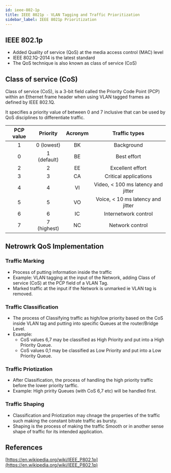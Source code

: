 ```yaml
---
id: ieee-802-1p
title: IEEE 8021p - VLAN Tagging and Traffic Prioritization 
sidebar_label: IEEE 8021p Prioritization
---
```

## IEEE 802.1p
- Added Quality of service (QoS) at the media access control (MAC) level
- IEEE 802.1Q-2014 is the latest standard 
- The QoS technique is also known as class of service (CoS)

## Class of service (CoS)

Class of service (CoS), is a 3-bit field called the Priority Code Point (PCP) within an Ethernet frame header when using VLAN tagged frames as defined by IEEE 802.1Q.

It specifies a priority value of between 0 and 7 inclusive that can be used by QoS disciplines to differentiate traffic.

PCP value  |  Priority  |  Acronym  |  Traffic types
|:-:|:-:|:-:|:-:|
1  |  0 (lowest)  |  BK  |  Background
0  |  1 (default)  |  BE  |  Best effort
2  |  2  |  EE  |  Excellent effort
3  |  3  |  CA  |  Critical applications
4  |  4  |  VI  |  Video, < 100 ms latency and jitter
5  |  5  |  VO  |  Voice, < 10 ms latency and jitter
6  |  6  |  IC  |  Internetwork control
7  |  7 (highest)  |  NC  |  Network control

## Netrowrk QoS Implementation

### Traffic Marking
- Process of putting information inside the traffic
- Example: VLAN tagging at the input of the Network, adding Class of service (CoS) at the PCP field of a VLAN Tag.
- Marked traffic at the input if the Network is unmarked ie VLAN tag is removed.

### Traffic Classification
- The process of Classifying traffic as high/low priority based on the CoS inside VLAN tag and putting into specific Queues at the router/Bridge Level.
- Example: 
  - CoS values 6,7 may be classified as High Priority and put into a High Priority Queue. 
  - CoS values 0,1 may be classified as Low Priority and put into a Low Priority Queue. 

### Traffic Priotization
- After Classification, the process of handling the high priority traffic before the lower priority tarffic.
- Example: High pririty Queues (with CoS 6,7 etc) will be handled first.

### Traffic Shaping
- Classification and Priotization may chnage the properties of the traffic such making the constant bitrate traffic as bursty. 
- Shaping is the process of making the traffic Smooth or in another sense shape of traffic for its intended application.

## References

[https://en.wikipedia.org/wiki/IEEE_P802.1p](https://en.wikipedia.org/wiki/IEEE_P802.1p)

